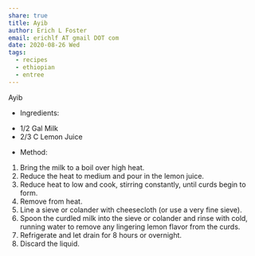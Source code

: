```yaml
---
share: true
title: Ayib
author: Erich L Foster
email: erichlf AT gmail DOT com
date: 2020-08-26 Wed
tags:
  - recipes
  - ethiopian
  - entree
---
```


Ayib
* Ingredients:
- 1/2 Gal Milk
- 2/3 C Lemon Juice

* Method:
1. Bring the milk to a boil over high heat.
2. Reduce the heat to medium and pour in the lemon juice.
3. Reduce heat to low and cook, stirring constantly, until curds begin to form.
4. Remove from heat.
5. Line a sieve or colander with cheesecloth (or use a very fine sieve).
6. Spoon the curdled milk into the sieve or colander and rinse with cold, running water
   to remove any lingering lemon flavor from the curds.
7. Refrigerate and let drain for 8 hours or overnight.
8. Discard the liquid.
